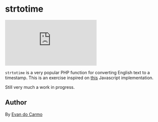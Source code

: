 # strtotime

![Image of PHP mascot being switch by Golang mascot](https://picresize.com/popup.html?images/rsz_bgf8f8f8-flat750x075f-pad750x1000f8f8f8u3.jpg)

`strtotime` is a very popular PHP function for converting English text to a timestamp. This is an exercise inspired on [this](https://github.com/kvz/locutus/blob/master/src/php/datetime/strtotime.js) Javascript implementation.

Still very much a work in progress.

## Author

By [Evan do Carmo](https://github.com/carmo-evan)